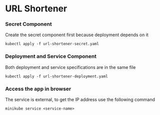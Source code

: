 # URL Shortener

### Secret Component
Create the secret component first because deployment depends on it
```
kubectl apply -f url-shortener-secret.yaml
```

### Deployment and Service Component
Both deployment and service specifications are in the same file
```
kubectl apply -f url-shortener-deployment.yaml
```

### Access the app in browser
The service is external, to get the IP address use the following command
```
minikube service <service-name>
```